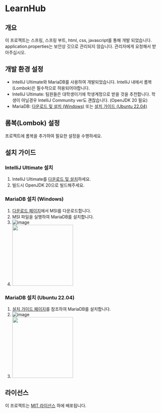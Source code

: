 # LearnHub

## 개요
이 프로젝트는 스프링, 스프링 부트, html, css, javascript를 통해 개발 되었습니다. application.properties는 보안상 깃으로 관리되지 않습니다. 관리자에게 요청해서 받아주십시오.

## 개발 환경 설정
- IntelliJ Ultimate와 MariaDB를 사용하여 개발되었습니다. IntelliJ 내에서 롬복(Lombok)은 필수적으로 허용되어야합니다.
- IntelliJ Ultimate: 팀원들은 대학생이기에 학생계정으로 받을 것을 추천합니다. 학생이 아닐경우 IntelliJ Community ver도 괜찮습니다. (OpenJDK 20 필요)
- MariaDB: [다운로드 및 설치 (Windows)](https://mariadb.org/download/?t=mariadb&o=true&p=mariadb&r=10.10.6&os=windows&cpu=x86_64&pkg=msi) 또는 [설치 가이드 (Ubuntu 22.04)](https://mariadb.org/download/?t=repo-config&d=22.04+%22jammy%22&v=10.11&r_m=blendbyte)

## 롬복(Lombok) 설정
프로젝트에 롬복을 추가하여 필요한 설정을 수행하세요.

## 설치 가이드
### IntelliJ Ultimate 설치
1. IntelliJ Ultimate를 [다운로드 및 설치](https://www.jetbrains.com/idea/download/)하세요.
2. 빌드시 OpenJDK 20으로 빌드해주세요.

### MariaDB 설치 (Windows)
1. [다운로드 페이지](https://mariadb.org/download/?t=mariadb&o=true&p=mariadb&r=10.10.6&os=windows&cpu=x86_64&pkg=msi)에서 MSI를 다운로드합니다.
2. MSI 파일을 실행하여 MariaDB를 설치합니다.
3. ![image](https://github.com/SunJiHoon/LearnHub/assets/46434398/f6d070ba-52a9-4378-b3cc-fbaa982995be)
4. <img src="https://github.com/SunJiHoon/LearnHub/assets/46434398/f6d070ba-52a9-4378-b3cc-fbaa982995be" width="200">



### MariaDB 설치 (Ubuntu 22.04)
1. [설치 가이드 페이지](https://mariadb.org/download/?t=repo-config&d=22.04+%22jammy%22&v=10.11&r_m=blendbyte)를 참조하여 MariaDB를 설치합니다.
2. ![image](https://github.com/SunJiHoon/LearnHub/assets/46434398/949dfa1e-dd47-44c0-b115-98e93f0f945b)
3. <img src="https://github.com/SunJiHoon/LearnHub/assets/46434398/949dfa1e-dd47-44c0-b115-98e93f0f945b" width="200">


## 라이선스
이 프로젝트는 [MIT 라이선스](LICENSE) 하에 배포됩니다.


